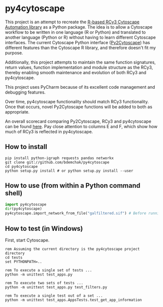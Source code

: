 # py4cytoscape

This project is an attempt to recreate the [R-based RCy3 Cytoscape Automation library](https://github.com/cytoscape/RCy3) as a Python package. The idea is to allow a Cytoscape workflow to be written in one language (R or Python) and translated to another language (Python or R) without having to learn different Cytoscape interfaces. The current Cytoscape Python interface ([Py2Cytoscape](https://github.com/cytoscape/py2cytoscape)) has different features than the Cytoscape R library, and therefore doesn't fit my purpose.

Additionally, this project attempts to maintain the same function signatures, return values, function implementation and module structure as the RCy3, thereby enabling smooth maintenance and evolution of both RCy3 and py4cytoscape.

This project uses PyCharm because of its excellent code management and debugging features.

Over time, py4cytoscape functionality should match RCy3 functionality. Once that occurs, novel Py2Cytoscape functions will be added to both as appropriate.

An overall scorecard comparing Py2Cytoscape, RCy3 and py4cytoscape can be found [here](https://docs.google.com/spreadsheets/d/1uhBTbOMI4QMKUpLaOTuf6BP5wgqU6-pOzkj6BNmC4CY/edit?usp=sharing). Pay close attention to columns E and F, which show how much of RCy3 is reflected in py4cytoscape.
 
## How to install

```shell
pip install python-igraph requests pandas networkx
git clone git://github.com/bdemchak/py4cytoscape
cd py4cytoscape
python setup.py install # or python setup.py install --user
```

## How to use (from within a Python command shell)

```python
import py4cytoscape
dir(py4cytoscape)
py4cytoscape.import_network_from_file("galfiltered.sif") # Before running this, save galfiltered.sif in the current directory.
```

## How to test (in Windows)

First, start Cytoscape.

```
rem Assuming the current directory is the py4cytoscape project directory
cd tests 
set PYTHONPATH=..

rem To execute a single set of tests ...
python -m unittest test_apps.py

rem To execute two sets of tests ...
python -m unittest test_apps.py test_filters.py

rem To execute a single test out of a set ...
python -m unittest test_apps.AppsTests.test_get_app_information

```
